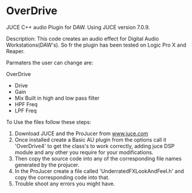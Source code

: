 # OverDrive
JUCE C++ audio Plugin for DAW. Using JUCE version 7.0.9. 

Description:
This code creates an audio effect for Digital Audio Workstations(DAW's). So fr the plugin has been tested on Logic Pro X and Reaper. 

Parmaters the user can change are:

OverDrive
- Drive
- Gain
- Mix
Built in high and low pass filter
- HPF Freq
- LPF Freq

To Use the files follow these steps:

1) Download JUCE and the ProJucer from www.juce.com
2) Once installed create a Basic AU plugin from the options call it 'OverDrive4' to get the class's to work correctly, adding juce DSP module and any other you require for your modifications.
3) Then copy the source code into any of the corresponding file names generated by the projucer.
4) In the ProJucer create a file called 'UnderratedFXLookAndFeel.h' and copy the corresponding code into that.
5) Trouble shoot any errors you might have. 
